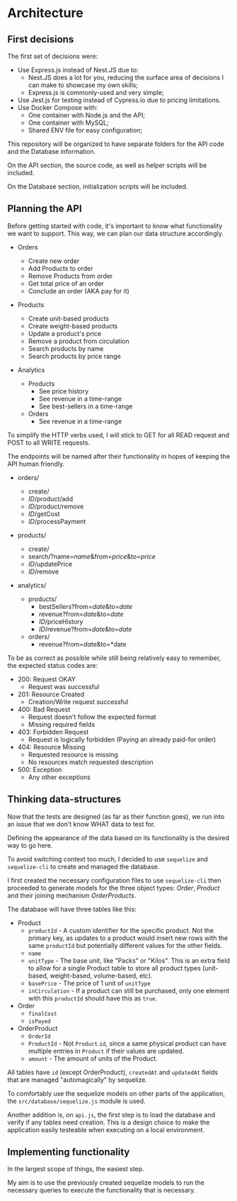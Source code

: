 # Architecture

## First decisions

The first set of decisions were:

- Use Express.js instead of Nest.JS due to:
  - Nest.JS does a lot for you, reducing the surface area of decisions I can make to showcase my own skills;
  - Express.js is commonly-used and very simple;
- Use Jest.js for testing instead of Cypress.io due to pricing limitations.
- Use Docker Compose with:
  - One container with Node.js and the API;
  - One container with MySQL;
  - Shared ENV file for easy configuration;

This repository will be organized to have separate folders for the API code and the Database information.

On the API section, the source code, as well as helper scripts will be included.

On the Database section, initialization scripts will be included.

## Planning the API

Before getting started with code, it's important to know what functionality we want to support. This way, we can plan our data structure accordingly.

- Orders
  - Create new order
  - Add Products to order
  - Remove Products from order
  - Get total price of an order
  - Conclude an order (AKA pay for it)

- Products
  - Create unit-based products
  - Create weight-based products
  - Update a product's price
  - Remove a product from circulation
  - Search products by name
  - Search products by price range

- Analytics
  - Products
    - See price history
    - See revenue in a time-range
    - See best-sellers in a time-range
  - Orders
    - See revenue in a time-range

To simplify the HTTP verbs used, I will stick to GET for all READ request and POST to all WRITE requests.

The endpoints will be named after their functionality in hopes of keeping the API human friendly.

- orders/
  - create/
  - *ID*/product/add
  - *ID*/product/remove
  - *ID*/getCost
  - *ID*/processPayment

- products/
  - create/
  - search/?name=*name*&from=*price*&to=*price*
  - *ID*/updatePrice
  - *ID*/remove

- analytics/
  - products/
    - bestSellers?from=*date*&to=*date*
    - revenue?from=*date*&to=*date*
    - *ID*/priceHistory
    - *ID*/revenue?from=*date*&to=*date*
  - orders/
    - revenue?from=*date*&to=*date

To be as correct as possible while still being relatively easy to remember, the expected status codes are:

- 200: Request OKAY
  - Request was successful
- 201: Resource Created
  - Creation/Write request successful
- 400: Bad Request
  - Request doesn't follow the expected format
  - Missing required fields
- 403: Forbidden Request
  - Request is logically forbidden (Paying an already paid-for order)
- 404: Resource Missing
  - Requested resource is missing
  - No resources match requested description
- 500: Exception
  - Any other exceptions

## Thinking data-structures

Now that the tests are designed (as far as their function goes), we run into an issue that we don't know WHAT data to test for.

Defining the appearance of the data based on its functionality is the desired way to go here.

To avoid switching context too much, I decided to use `sequelize` and `sequelize-cli` to create and managed the database.

I first created the necessary configuration files to use `sequelize-cli` then proceeded to generate models for the three object types: *Order*, *Product* and their joining mechanism *OrderProducts*.

The database will have three tables like this:

- Product
  - `productId` - A custom identifier for the specific product. Not the primary key, as updates to a product would insert new rows with the same `productId` but potentially different values for the other fields.
  - `name`
  - `unitType` - The base unit, like "Packs" or "Kilos". This is an extra field to allow for a single Product table to store all product types (unit-based, weight-based, volume-based, etc).
  - `basePrice` - The price of 1 unit of `unitType`
  - `inCirculation` - If a product can still be purchased, only one element with this `productId` should have this as `true`.
- Order
  - `finalCost`
  - `isPayed`
- OrderProduct
  - `OrderId`
  - `ProductId` - Not `Product`.`id`, since a same physical product can have multiple entries in `Product` if their values are updated.
  - `amount` - The amount of units of the Product.

All tables have `id` (except OrderProduct), `createdAt` and `updatedAt` fields that are managed "automagically" by sequelize.

To comfortably use the sequelize models on other parts of the application, the `src/database/sequelize.js` module is used.

Another addition is, on `api.js`, the first step is to load the database and verify if any tables need creation. This is a design choice to make the application easily testeable when executing on a local environment.

## Implementing functionality

In the largest scope of things, the easiest step.

My aim is to use the previously created sequelize models to run the necessary queries to execute the functionality that is necessary.
